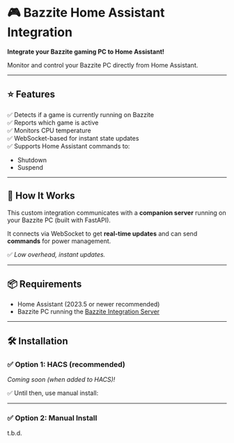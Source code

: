 # 🎮 Bazzite Home Assistant Integration

**Integrate your Bazzite gaming PC to Home Assistant!**

Monitor and control your Bazzite PC directly from Home Assistant.

---

## ⭐ Features

✅ Detects if a game is currently running on Bazzite  
✅ Reports which game is active  
✅ Monitors CPU temperature  
✅ WebSocket-based for instant state updates  
✅ Supports Home Assistant commands to:
- Shutdown
- Suspend

---

## 🚀 How It Works

This custom integration communicates with a **companion server** running on your Bazzite PC (built with FastAPI).  

It connects via WebSocket to get **real-time updates** and can send **commands** for power management.

✅ *Low overhead, instant updates.*

---

## 📦 Requirements

- Home Assistant (2023.5 or newer recommended)
- Bazzite PC running the [Bazzite Integration Server](https://github.com/Tijgerd/BazziteServer)

---

## 🛠️ Installation

### ✅ Option 1: HACS (recommended)

_Coming soon (when added to HACS)!_

✅ Until then, use manual install:

---

### ✅ Option 2: Manual Install

t.b.d.
